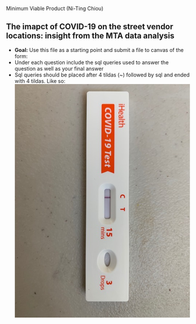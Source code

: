 Minimum Viable Product (Ni-Ting Chiou)

##  The imapct of COVID-19 on the street vendor locations: insight from the MTA data analysis
* **Goal:** Use this file as a starting point and submit a file to canvas of the form: 
* Under each question include the sql queries used to answer the question as well as your final answer
* Sql queries should be placed after 4 tildas (~) followed by sql and ended with 4 tildas. Like so:
![alt text](https://github.com/chiouNT/Metis_EDA/blob/main/IMG_0673.jpg)
